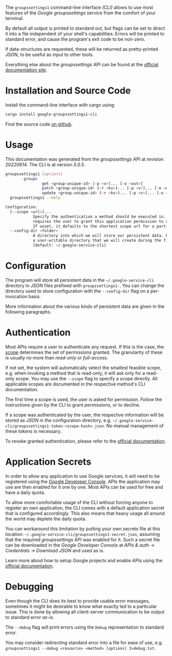 <!---
DO NOT EDIT !
This file was generated automatically from 'src/generator/templates/cli/README.md.mako'
DO NOT EDIT !
-->
The `groupssettings1` command-line interface *(CLI)* allows to use most features of the *Google groupssettings* service from the comfort of your terminal.

By default all output is printed to standard out, but flags can be set to direct it into a file independent of your shell's
capabilities. Errors will be printed to standard error, and cause the program's exit code to be non-zero.

If data-structures are requested, these will be returned as pretty-printed JSON, to be useful as input to other tools.

Everything else about the *groupssettings* API can be found at the
[official documentation site](https://developers.google.com/google-apps/groups-settings/get_started).

# Installation and Source Code

Install the command-line interface with cargo using:

```bash
cargo install google-groupssettings1-cli
```

Find the source code [on github](https://github.com/Byron/google-apis-rs/tree/main/gen/groupssettings1-cli).

# Usage

This documentation was generated from the *groupssettings* API at revision *20220614*. The CLI is at version *5.0.5*.

```bash
groupssettings1 [options]
        groups
                get <group-unique-id> [-p <v>]... [-o <out>]
                patch <group-unique-id> (-r <kv>)... [-p <v>]... [-o <out>]
                update <group-unique-id> (-r <kv>)... [-p <v>]... [-o <out>]
  groupssettings1 --help

Configuration:
  [--scope <url>]...
            Specify the authentication a method should be executed in. Each scope
            requires the user to grant this application permission to use it.
            If unset, it defaults to the shortest scope url for a particular method.
  --config-dir <folder>
            A directory into which we will store our persistent data. Defaults to
            a user-writable directory that we will create during the first invocation.
            [default: ~/.google-service-cli]

```

# Configuration

The program will store all persistent data in the `~/.google-service-cli` directory in *JSON* files prefixed with `groupssettings1-`.  You can change the directory used to store configuration with the `--config-dir` flag on a per-invocation basis.

More information about the various kinds of persistent data are given in the following paragraphs.

# Authentication

Most APIs require a user to authenticate any request. If this is the case, the [scope][scopes] determines the 
set of permissions granted. The granularity of these is usually no more than *read-only* or *full-access*.

If not set, the system will automatically select the smallest feasible scope, e.g. when invoking a
method that is read-only, it will ask only for a read-only scope. 
You may use the `--scope` flag to specify a scope directly. 
All applicable scopes are documented in the respective method's CLI documentation.

The first time a scope is used, the user is asked for permission. Follow the instructions given 
by the CLI to grant permissions, or to decline.

If a scope was authenticated by the user, the respective information will be stored as *JSON* in the configuration
directory, e.g. `~/.google-service-cli/groupssettings1-token-<scope-hash>.json`. No manual management of these tokens
is necessary.

To revoke granted authentication, please refer to the [official documentation][revoke-access].

# Application Secrets

In order to allow any application to use Google services, it will need to be registered using the 
[Google Developer Console][google-dev-console]. APIs the application may use are then enabled for it
one by one. Most APIs can be used for free and have a daily quota.

To allow more comfortable usage of the CLI without forcing anyone to register an own application, the CLI
comes with a default application secret that is configured accordingly. This also means that heavy usage
all around the world may deplete the daily quota.

You can workaround this limitation by putting your own secrets file at this location: 
`~/.google-service-cli/groupssettings1-secret.json`, assuming that the required *groupssettings* API 
was enabled for it. Such a secret file can be downloaded in the *Google Developer Console* at 
*APIs & auth -> Credentials -> Download JSON* and used as is.

Learn more about how to setup Google projects and enable APIs using the [official documentation][google-project-new].


# Debugging

Even though the CLI does its best to provide usable error messages, sometimes it might be desirable to know
what exactly led to a particular issue. This is done by allowing all client-server communication to be 
output to standard error *as-is*.

The `--debug` flag will print errors using the `Debug` representation to standard error.

You may consider redirecting standard error into a file for ease of use, e.g. `groupssettings1 --debug <resource> <method> [options] 2>debug.txt`.


[scopes]: https://developers.google.com/+/api/oauth#scopes
[revoke-access]: http://webapps.stackexchange.com/a/30849
[google-dev-console]: https://console.developers.google.com/
[google-project-new]: https://developers.google.com/console/help/new/
